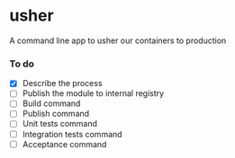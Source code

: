 # usher
A command line app to usher our containers to production

### To do

- [x] Describe the process
- [ ] Publish the module to internal registry
- [ ] Build command
- [ ] Publish command
- [ ] Unit tests command
- [ ] Integration tests command
- [ ] Acceptance command
